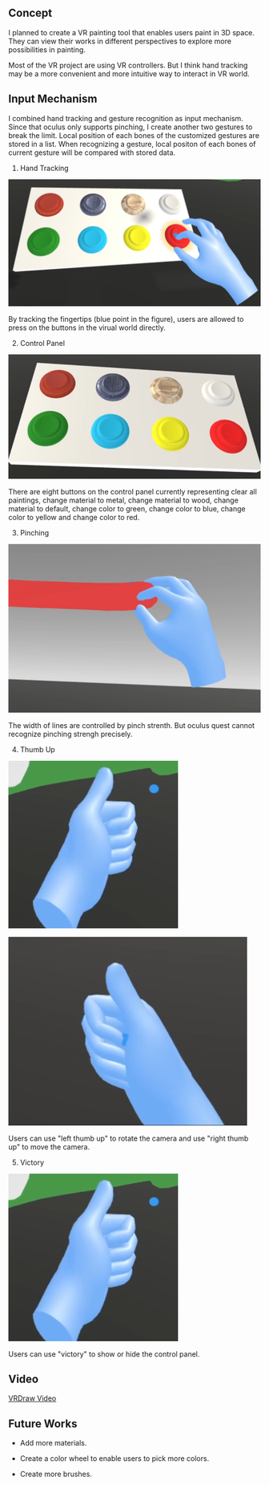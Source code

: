 ## Concept

I planned to create a VR painting tool that enables users paint in 3D space. They can view their works in different perspectives to explore more possibilities in painting.

Most of the VR project are using VR controllers. But I think hand tracking may be a more convenient and more intuitive way to interact in VR world.

## Input Mechanism

I combined hand tracking and gesture recognition as input mechanism. Since that oculus only supports pinching, I create another two gestures to break the limit. Local position of each bones of the customized gestures are stored in a list. When recognizing a gesture, local positon of each bones of current gesture will be compared with stored data.

1. Hand Tracking

![HandTracking](images/HandTracking.png)

By tracking the fingertips (blue point in the figure), users are allowed to press on the buttons in the virual world directly.

2. Control Panel

![Control Panel](images/ControlPanel.png)

There are eight buttons on the control panel currently representing clear all paintings, change material to metal, change material to wood, change material to default, change color to green, change color to blue, change color to yellow and change color to red.

3. Pinching

![Pinching](images/Pinching.png)

The width of lines are controlled by pinch strenth. But oculus quest cannot recognize pinching strengh precisely.

4. Thumb Up

![LThumbUp](images/LThumbUp.png)

![RThumbUp](images/RThumbUp.png)

Users can use "left thumb up" to rotate the camera and use "right thumb up" to move the camera.

5. Victory

![Victory](images/LThumbUp.png)

Users can use "victory" to show or hide the control panel.

## Video

[VRDraw Video](https://youtu.be/rcc84lPHZ1Y)

## Future Works

* Add more materials.

* Create a color wheel to enable users to pick more colors.

* Create more brushes.
